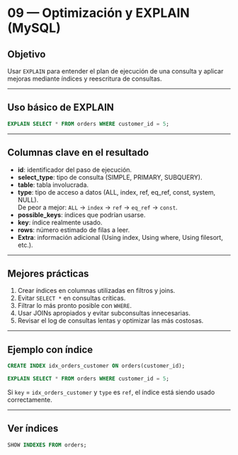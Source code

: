 # 09 — Optimización y EXPLAIN (MySQL)

## Objetivo
Usar `EXPLAIN` para entender el plan de ejecución de una consulta y aplicar mejoras mediante índices y reescritura de consultas.

---

## Uso básico de EXPLAIN
```sql
EXPLAIN SELECT * FROM orders WHERE customer_id = 5;
```

---

## Columnas clave en el resultado
- **id**: identificador del paso de ejecución.
- **select_type**: tipo de consulta (SIMPLE, PRIMARY, SUBQUERY).
- **table**: tabla involucrada.
- **type**: tipo de acceso a datos (ALL, index, ref, eq_ref, const, system, NULL).  
  De peor a mejor: `ALL` → `index` → `ref` → `eq_ref` → `const`.
- **possible_keys**: índices que podrían usarse.
- **key**: índice realmente usado.
- **rows**: número estimado de filas a leer.
- **Extra**: información adicional (Using index, Using where, Using filesort, etc.).

---

## Mejores prácticas
1. Crear índices en columnas utilizadas en filtros y joins.
2. Evitar `SELECT *` en consultas críticas.
3. Filtrar lo más pronto posible con `WHERE`.
4. Usar JOINs apropiados y evitar subconsultas innecesarias.
5. Revisar el log de consultas lentas y optimizar las más costosas.

---

## Ejemplo con índice
```sql
CREATE INDEX idx_orders_customer ON orders(customer_id);

EXPLAIN SELECT * FROM orders WHERE customer_id = 5;
```
Si `key` = `idx_orders_customer` y `type` es `ref`, el índice está siendo usado correctamente.

---

## Ver índices
```sql
SHOW INDEXES FROM orders;
```
